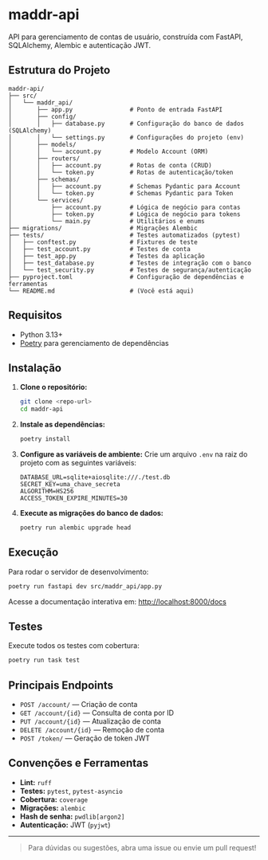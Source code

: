 # maddr-api

API para gerenciamento de contas de usuário, construída com FastAPI, SQLAlchemy, Alembic e autenticação JWT.

## Estrutura do Projeto

```
maddr-api/
├── src/
│   └── maddr_api/
│       ├── app.py                # Ponto de entrada FastAPI
│       ├── config/
│       │   ├── database.py       # Configuração do banco de dados (SQLAlchemy)
│       │   └── settings.py       # Configurações do projeto (env)
│       ├── models/
│       │   └── account.py        # Modelo Account (ORM)
│       ├── routers/
│       │   ├── account.py        # Rotas de conta (CRUD)
│       │   └── token.py          # Rotas de autenticação/token
│       ├── schemas/
│       │   ├── account.py        # Schemas Pydantic para Account
│       │   └── token.py          # Schemas Pydantic para Token
│       └── services/
│           ├── account.py        # Lógica de negócio para contas
│           ├── token.py          # Lógica de negócio para tokens
│           └── main.py           # Utilitários e enums
├── migrations/                   # Migrações Alembic
├── tests/                        # Testes automatizados (pytest)
│   ├── conftest.py               # Fixtures de teste
│   ├── test_account.py           # Testes de conta
│   ├── test_app.py               # Testes da aplicação
│   ├── test_database.py          # Testes de integração com o banco
│   └── test_security.py          # Testes de segurança/autenticação
├── pyproject.toml                # Configuração de dependências e ferramentas
└── README.md                     # (Você está aqui)
```

## Requisitos

- Python 3.13+
- [Poetry](https://python-poetry.org/) para gerenciamento de dependências

## Instalação

1. **Clone o repositório:**
   ```sh
   git clone <repo-url>
   cd maddr-api
   ```

2. **Instale as dependências:**
   ```sh
   poetry install
   ```

3. **Configure as variáveis de ambiente:**
   Crie um arquivo `.env` na raiz do projeto com as seguintes variáveis:
   ```
   DATABASE_URL=sqlite+aiosqlite:///./test.db
   SECRET_KEY=uma_chave_secreta
   ALGORITHM=HS256
   ACCESS_TOKEN_EXPIRE_MINUTES=30
   ```

4. **Execute as migrações do banco de dados:**
   ```sh
   poetry run alembic upgrade head
   ```

## Execução

Para rodar o servidor de desenvolvimento:

```sh
poetry run fastapi dev src/maddr_api/app.py
```

Acesse a documentação interativa em: [http://localhost:8000/docs](http://localhost:8000/docs)

## Testes

Execute todos os testes com cobertura:

```sh
poetry run task test
```

## Principais Endpoints

- `POST /account/` — Criação de conta
- `GET /account/{id}` — Consulta de conta por ID
- `PUT /account/{id}` — Atualização de conta
- `DELETE /account/{id}` — Remoção de conta
- `POST /token/` — Geração de token JWT

## Convenções e Ferramentas

- **Lint:** `ruff`
- **Testes:** `pytest`, `pytest-asyncio`
- **Cobertura:** `coverage`
- **Migrações:** `alembic`
- **Hash de senha:** `pwdlib[argon2]`
- **Autenticação:** JWT (`pyjwt`)

---

> Para dúvidas ou sugestões, abra uma issue ou envie um pull request!
